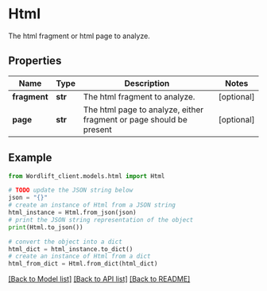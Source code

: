 # Html

The html fragment or html page to analyze.

## Properties

Name | Type | Description | Notes
------------ | ------------- | ------------- | -------------
**fragment** | **str** | The html fragment to analyze. | [optional] 
**page** | **str** | The html page to analyze, either fragment or page should be present | [optional] 

## Example

```python
from Wordlift_client.models.html import Html

# TODO update the JSON string below
json = "{}"
# create an instance of Html from a JSON string
html_instance = Html.from_json(json)
# print the JSON string representation of the object
print(Html.to_json())

# convert the object into a dict
html_dict = html_instance.to_dict()
# create an instance of Html from a dict
html_from_dict = Html.from_dict(html_dict)
```
[[Back to Model list]](../README.md#documentation-for-models) [[Back to API list]](../README.md#documentation-for-api-endpoints) [[Back to README]](../README.md)



